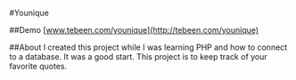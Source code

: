 #Younique

##Demo
[www.tebeen.com/younique](http://tebeen.com/younique)  

##About
I created this project while I was learning PHP and how to connect to a database. It was a good start. This project is to keep track of your favorite quotes.


